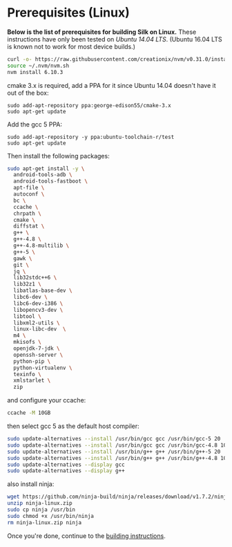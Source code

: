 # Prerequisites (Linux)

**Below is the list of prerequisites for building Silk on Linux.**
These instructions have only been tested on *Ubuntu 14.04 LTS*. (Ubuntu 16.04 LTS is known not to work for most device builds.)

```bash
curl -o- https://raw.githubusercontent.com/creationix/nvm/v0.31.0/install.sh | bash
source ~/.nvm/nvm.sh
nvm install 6.10.3
```

cmake 3.x is required, add a PPA for it since Ubuntu 14.04 doesn't have it out of the box:
```
sudo add-apt-repository ppa:george-edison55/cmake-3.x
sudo apt-get update
```

Add the gcc 5 PPA:
```
sudo add-apt-repository -y ppa:ubuntu-toolchain-r/test
sudo apt-get update
```

Then install the following packages:
```bash
sudo apt-get install -y \
  android-tools-adb \
  android-tools-fastboot \
  apt-file \
  autoconf \
  bc \
  ccache \
  chrpath \
  cmake \
  diffstat \
  g++ \
  g++-4.8 \
  g++-4.8-multilib \
  g++-5 \
  gawk \
  git \
  jq \
  lib32stdc++6 \
  lib32z1 \
  libatlas-base-dev \
  libc6-dev \
  libc6-dev-i386 \
  libopencv3-dev \
  libtool \
  libxml2-utils \
  linux-libc-dev  \
  m4 \
  mkisofs \
  openjdk-7-jdk \
  openssh-server \
  python-pip \
  python-virtualenv \
  texinfo \
  xmlstarlet \
  zip
```

and configure your ccache:
```bash
ccache -M 10GB
```

then select gcc 5 as the default host compiler:
```bash
sudo update-alternatives --install /usr/bin/gcc gcc /usr/bin/gcc-5 20
sudo update-alternatives --install /usr/bin/gcc gcc /usr/bin/gcc-4.8 10
sudo update-alternatives --install /usr/bin/g++ g++ /usr/bin/g++-5 20
sudo update-alternatives --install /usr/bin/g++ g++ /usr/bin/g++-4.8 10
sudo update-alternatives --display gcc
sudo update-alternatives --display g++
```

also install ninja:
```bash
wget https://github.com/ninja-build/ninja/releases/download/v1.7.2/ninja-linux.zip
unzip ninja-linux.zip
sudo cp ninja /usr/bin
sudo chmod +x /usr/bin/ninja
rm ninja-linux.zip ninja
```

Once you're done, continue to the [building instructions](build-instructions-linux-osx.md).
